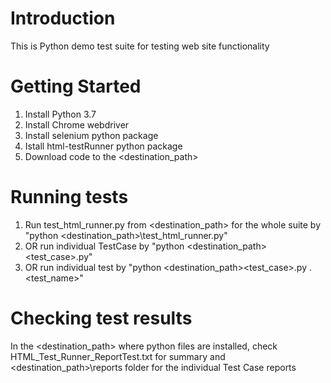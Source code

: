# Introduction 
This is Python demo test suite for testing web site functionality

# Getting Started
1. Install Python 3.7
2. Install Chrome webdriver
3. Install selenium python package
4. Istall html-testRunner python package 
5. Download code to the <destination_path>

# Running tests
1. Run test_html_runner.py from <destination_path> for the whole suite by "python <destination_path>\test_html_runner.py" 
2. OR run individual TestCase by "python <destination_path>\<test_case>.py"
3. OR run individual test by "python <destination_path>\<test_case>.py <TestCaseName>.<test_name>"

# Checking test results
In the <destination_path> where python files are installed, check HTML_Test_Runner_ReportTest.txt for summary and <destination_path>\reports folder for the individual Test Case reports
